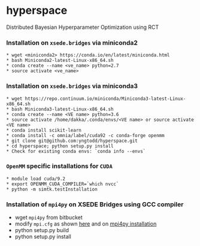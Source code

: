 # hyperspace
Distributed Bayesian Hyperparameter Optimization using RCT 


### Installation on `xsede.bridges` via miniconda2

```
* wget <miniconda2> https://conda.io/en/latest/miniconda.html 
* bash Miniconda2-latest-Linux-x86_64.sh
* conda create --name <ve_name> python=2.7 
* source activate <ve_name>
```

### Installation on `xsede.bridges` via miniconda3

```
* wget https://repo.continuum.io/miniconda/Miniconda3-latest-Linux-x86_64.sh
* bash Miniconda3-latest-Linux-x86_64.sh
* conda create --name <VE name> python=3.6
* source activate /home/dakka/.conda/envs/<VE name> or source activate <VE name>
* conda install scikit-learn
* conda install -c omnia/label/cuda92 -c conda-forge openmm
* git clone git@github.com:yngtodd/hyperspace.git
* cd hyperspace; python setup.py install 
* Check for existing conda envs: `conda info --envs`
```

### `OpenMM` specific installations for `CUDA`

```
* module load cuda/9.2 
* export OPENMM_CUDA_COMPILER=`which nvcc`
* python -m simtk.testInstallation
```



### Installation of `mpi4py` on XSEDE Bridges using GCC compiler 

* wget `mpi4py` from bitbucket
* modify `mpi.cfg` as shown [here](https://github.com/jdakka/hyperspace-RCT/hyperspace_workload) and on [mpi4py installation](https://mpi4py.readthedocs.io/en/stable/install.html#using-pip-or-easy-install)
* python setup.py build
* python setup.py install
